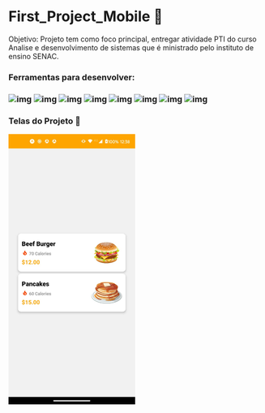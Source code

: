 # First_Project_Mobile 📱
Objetivo:
  Projeto tem como foco principal, entregar atividade PTI do curso Analise e desenvolvimento de sistemas que é ministrado pelo instituto de ensino SENAC.
  
  
### Ferramentas para desenvolver:
### ![img](https://img.shields.io/badge/NODE.JS-339933?style=for-the-badge&logo=NODE.JS&logoColor=white) ![img](https://img.shields.io/badge/YARN-2C8EBB?style=for-the-badge&logo=YARN&logoColor=white) ![img](https://img.shields.io/badge/EXPO-000020?style=for-the-badge&logo=EXPO&logoColor=white) ![img](https://img.shields.io/badge/JavaScript-F7DF1E?style=for-the-badge&logo=javascript&logoColor=black) ![img](https://img.shields.io/badge/REACT-61DAFB?style=for-the-badge&logo=REACT&logoColor=white) ![img](https://img.shields.io/badge/VSCode-0078D4?style=for-the-badge&logo=visual%20studio%20code&logoColor=white) ![img](https://img.shields.io/badge/CSS3-1572B6?style=for-the-badge&logo=CSS3&logoColor=white) ![img](https://img.shields.io/badge/HTML5-E34F26?style=for-the-badge&logo=HTML5&logoColor=white) 
  
  
  
### Telas do Projeto 🤩
<img src="https://github.com/ARS-TECNOLOGIC/First_Project_Mobile/blob/master/assets/telaCardApp.jpeg" style="width:250px">


